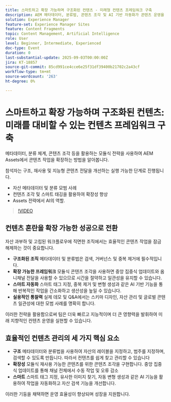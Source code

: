 ```yaml
---
title: 스마트하고 확장 가능하며 구조화된 컨텐츠 - 미래형 컨텐츠 프레임워크 구축
description: AEM 메타데이터, 분류법, 콘텐츠 조각 및 AI 기반 자동화가 콘텐츠 운영을 간소화하고 검색 기능을 향상시키며 게재를 확장하는 방법을 알아봅니다.
solution: Experience Manager
feature-set: Experience Manager Sites
feature: Content Fragments
topic: Content Management, Artificial Intelligence
role: User
level: Beginner, Intermediate, Experienced
doc-type: Event
duration: 0
last-substantial-update: 2025-09-03T00:00:00Z
jira: KT-18857
source-git-commit: 85cd991ce4cce6e25f31df39400b21702c2a43cf
workflow-type: tm+mt
source-wordcount: '263'
ht-degree: 0%

---
```



# 스마트하고 확장 가능하며 구조화된 컨텐츠: 미래를 대비할 수 있는 컨텐츠 프레임워크 구축

메타데이터, 분류 체계, 콘텐츠 조각 등을 활용하는 모듈식 전략을 사용하여 AEM Assets에서 콘텐츠 작업을 확장하는 방법을 알아봅니다.

참석자는 구조, 재사용 및 지능형 콘텐츠 전달을 개선하는 실행 가능한 단계로 진행됩니다.

* 자산 메타데이터 및 분류 모범 사례
* 컨텐츠 조각 및 스마트 태깅을 활용하여 확장성 향상
* Assets 전략에서 AI의 역할.

>[!VIDEO](https://video.tv.adobe.com/v/3471382/?learn=on&enablevpops)

## 컨텐츠 혼란을 확장 가능한 성공으로 전환

자산 과부하 및 고립된 워크플로우에 직면한 조직에서는 효율적인 콘텐츠 작업을 잠금 해제하는 것이 중요합니다.

* **구조화된 조직** 메타데이터 및 분류법은 검색, 거버넌스 및 중복 제거에 필수적입니다.
* **확장 가능한 프레임워크** 모듈식 콘텐츠 조각을 사용하면 중앙 집중식 업데이트와 옴니채널 전달을 사용할 수 있으므로 시간을 절약하고 일관성을 유지할 수 있습니다.
* **스마트 자동화** 스마트 태그 지정, 중복 제거 및 변형 생성과 같은 AI 기반 기능을 통해 반복적인 작업을 간소화하고 생산성을 높일 수 있습니다.
* **실용적인 통찰력** 실제 데모 및 Q&amp;A에서는 스키마 디자인, 자산 관리 및 글로벌 콘텐츠 일관성에 대한 모범 사례를 명확히 합니다.

이러한 전략을 활용함으로써 팀은 더욱 빠르고 지능적이며 더 큰 영향력을 발휘하여 미래 지향적인 컨텐츠 운영을 실현할 수 있습니다.

## 효율적인 컨텐츠 관리의 세 가지 핵심 요소

* **구조** 메타데이터와 분류법을 사용하여 자산의 레이블을 지정하고, 범주를 지정하며, 검색할 수 있도록 만듭니다. 따라서 컨텐츠를 쉽게 찾고 관리할 수 있습니다
* **확장성** 모듈식 재사용 가능한 콘텐츠를 위한 콘텐츠 조각을 구현합니다. 중앙 집중식 업데이트를 통해 채널 전체에서 수동 작업 및 오류 감소
* **스마트** 스마트 태그 지정, 유사한 이미지 찾기, 자동 변형 생성과 같은 AI 기능을 활용하여 작업을 자동화하고 자산 검색 기능을 개선합니다.

이러한 기둥을 채택하면 운영 효율성이 향상되며 성장을 지원합니다.
